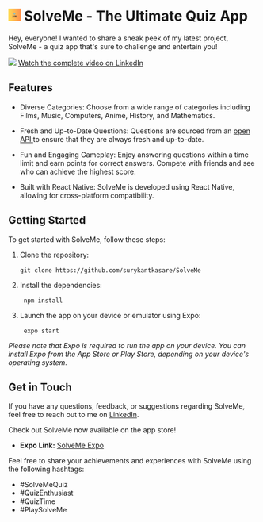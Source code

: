 # <img src="assets/icon.png" alt="SolveMe Logo" width="25"> SolveMe - The Ultimate Quiz App

Hey, everyone! I wanted to share a sneak peek of my latest project, SolveMe - a quiz app that's sure to challenge and entertain you!

<img src="https://im7.ezgif.com/tmp/ezgif-7-d5a2def8f4.gif"/>
    <a href="https://www.linkedin.com/posts/surykant-kasare_solvemequiz-quizenthusiast-quiztime-activity-7050677497637605376-RlN_?utm_source=share&utm_medium=member_desktop">
      Watch the complete video on LinkedIn
    </a>


## Features

- Diverse Categories: Choose from a wide range of categories including Films, Music, Computers, Anime, History, and Mathematics.

- Fresh and Up-to-Date Questions: Questions are sourced from an [ open API ](https://opentdb.com/) to ensure that they are always fresh and up-to-date.

- Fun and Engaging Gameplay: Enjoy answering questions within a time limit and earn points for correct answers. Compete with friends and see who can achieve the highest score.

- Built with React Native: SolveMe is developed using React Native, allowing for cross-platform compatibility.

## Getting Started

To get started with SolveMe, follow these steps:

1. Clone the repository:
   ```shell
   git clone https://github.com/surykantkasare/SolveMe
   ```
2. Install the dependencies:
   ```shell
    npm install
   ```
3. Launch the app on your device or emulator using Expo:
   ```shell
    expo start
   ```
  _Please note that Expo is required to run the app on your device. You can install Expo from the App Store or Play Store, depending on your device's operating system._
## Get in Touch

If you have any questions, feedback, or suggestions regarding SolveMe, feel free to reach out to me on [LinkedIn](https://www.linkedin.com/in/surykant-kasare/).

Check out SolveMe now available on the app store!

- **Expo Link:** [SolveMe Expo](https://expo.dev/@surykant_k/SolveMe)

Feel free to share your achievements and experiences with SolveMe using the following hashtags:

- #SolveMeQuiz
- #QuizEnthusiast
- #QuizTime
- #PlaySolveMe
